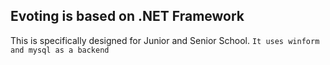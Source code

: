 ## Evoting is based on .NET Framework

This is specifically designed for Junior and Senior School. 
`` It uses winform and mysql as a backend ``

